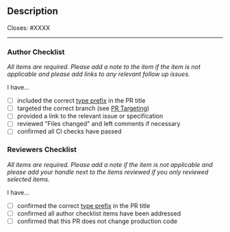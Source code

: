 ## Description

Closes: #XXXX

<!-- Add a description of the changes that this PR introduces and the files that
are the most critical to review. -->

---

### Author Checklist

_All items are required. Please add a note to the item if the item is not applicable and
please add links to any relevant follow up issues._

I have...

- [ ] included the correct [type prefix](https://github.com/commitizen/conventional-commit-types/blob/v3.0.0/index.json) in the PR title
- [ ] targeted the correct branch (see [PR Targeting](https://github.com/elys-network/elys/blob/main/CONTRIBUTING.md#pr-targeting))
- [ ] provided a link to the relevant issue or specification
- [ ] reviewed "Files changed" and left comments if necessary
- [ ] confirmed all CI checks have passed

### Reviewers Checklist

_All items are required. Please add a note if the item is not applicable and please add
your handle next to the items reviewed if you only reviewed selected items._

I have...

- [ ] confirmed the correct [type prefix](https://github.com/commitizen/conventional-commit-types/blob/v3.0.0/index.json) in the PR title
- [ ] confirmed all author checklist items have been addressed
- [ ] confirmed that this PR does not change production code
